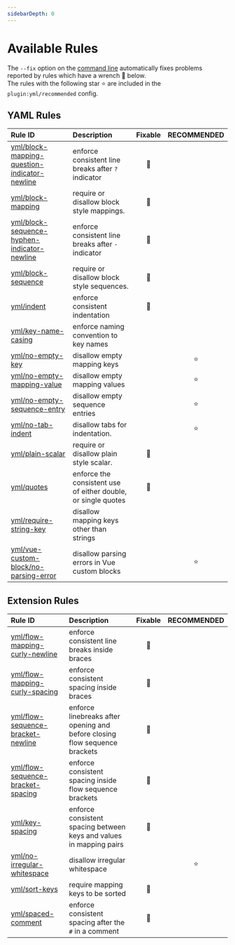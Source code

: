 ```yaml
---
sidebarDepth: 0
---
```


# Available Rules

The `--fix` option on the [command line](https://eslint.org/docs/user-guide/command-line-interface#fixing-problems) automatically fixes problems reported by rules which have a wrench :wrench: below.  
The rules with the following star :star: are included in the `plugin:yml/recommended` config.

<!-- This file is automatically generated in tools/update-docs-rules-index.js, do not change! -->

## YAML Rules

| Rule ID | Description | Fixable | RECOMMENDED |
|:--------|:------------|:-------:|:-----------:|
| [yml/block-mapping-question-indicator-newline](./block-mapping-question-indicator-newline.md) | enforce consistent line breaks after `?` indicator | :wrench: |  |
| [yml/block-mapping](./block-mapping.md) | require or disallow block style mappings. | :wrench: |  |
| [yml/block-sequence-hyphen-indicator-newline](./block-sequence-hyphen-indicator-newline.md) | enforce consistent line breaks after `-` indicator | :wrench: |  |
| [yml/block-sequence](./block-sequence.md) | require or disallow block style sequences. | :wrench: |  |
| [yml/indent](./indent.md) | enforce consistent indentation | :wrench: |  |
| [yml/key-name-casing](./key-name-casing.md) | enforce naming convention to key names |  |  |
| [yml/no-empty-key](./no-empty-key.md) | disallow empty mapping keys |  | :star: |
| [yml/no-empty-mapping-value](./no-empty-mapping-value.md) | disallow empty mapping values |  | :star: |
| [yml/no-empty-sequence-entry](./no-empty-sequence-entry.md) | disallow empty sequence entries |  | :star: |
| [yml/no-tab-indent](./no-tab-indent.md) | disallow tabs for indentation. |  | :star: |
| [yml/plain-scalar](./plain-scalar.md) | require or disallow plain style scalar. | :wrench: |  |
| [yml/quotes](./quotes.md) | enforce the consistent use of either double, or single quotes | :wrench: |  |
| [yml/require-string-key](./require-string-key.md) | disallow mapping keys other than strings |  |  |
| [yml/vue-custom-block/no-parsing-error](./vue-custom-block/no-parsing-error.md) | disallow parsing errors in Vue custom blocks |  | :star: |

## Extension Rules

| Rule ID | Description | Fixable | RECOMMENDED |
|:--------|:------------|:-------:|:-----------:|
| [yml/flow-mapping-curly-newline](./flow-mapping-curly-newline.md) | enforce consistent line breaks inside braces | :wrench: |  |
| [yml/flow-mapping-curly-spacing](./flow-mapping-curly-spacing.md) | enforce consistent spacing inside braces | :wrench: |  |
| [yml/flow-sequence-bracket-newline](./flow-sequence-bracket-newline.md) | enforce linebreaks after opening and before closing flow sequence brackets | :wrench: |  |
| [yml/flow-sequence-bracket-spacing](./flow-sequence-bracket-spacing.md) | enforce consistent spacing inside flow sequence brackets | :wrench: |  |
| [yml/key-spacing](./key-spacing.md) | enforce consistent spacing between keys and values in mapping pairs | :wrench: |  |
| [yml/no-irregular-whitespace](./no-irregular-whitespace.md) | disallow irregular whitespace |  | :star: |
| [yml/sort-keys](./sort-keys.md) | require mapping keys to be sorted | :wrench: |  |
| [yml/spaced-comment](./spaced-comment.md) | enforce consistent spacing after the `#` in a comment | :wrench: |  |
